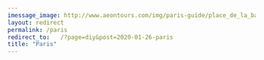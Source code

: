```yaml
---
imessage_image: http://www.aeontours.com/img/paris-guide/place_de_la_bastille.jpg
layout: redirect
permalink: /paris
redirect_to:   /?page=diy&post=2020-01-26-paris
title: "Paris"
---
```

